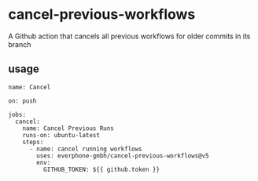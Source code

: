 # cancel-previous-workflows
A Github action that cancels all previous workflows for older commits in its branch

## usage
```
name: Cancel

on: push

jobs:
  cancel:
    name: Cancel Previous Runs
    runs-on: ubuntu-latest
    steps:
      - name: cancel running workflows
        uses: everphone-gmbh/cancel-previous-workflows@v5
        env:
          GITHUB_TOKEN: ${{ github.token }}
```
